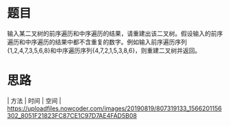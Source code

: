 # 题目
输入某二叉树的前序遍历和中序遍历的结果，请重建出该二叉树。假设输入的前序遍历和中序遍历的结果中都不含重复的数字。例如输入前序遍历序列{1,2,4,7,3,5,6,8}和中序遍历序列{4,7,2,1,5,3,8,6}，则重建二叉树并返回。

# 思路
| 方法 | 时间     | 空间 |
https://uploadfiles.nowcoder.com/images/20190819/807319133_1566201156302_8051F21823FC87CE1C97D7AE4FAD5B08